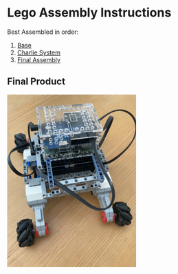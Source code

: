 # Lego Assembly Instructions

Best Assembled in order:

1. [Base](./base.md)
2. [Charlie System](https://github.com/jfrancis71/ros2_brickpi3/blob/charliev1/brickpi3_charlie/lego_assembly/system.md)
3. [Final Assembly](./final_assembly.md)

## Final Product

<img src=../images/final_assembly/step_5.jpg width=300>

